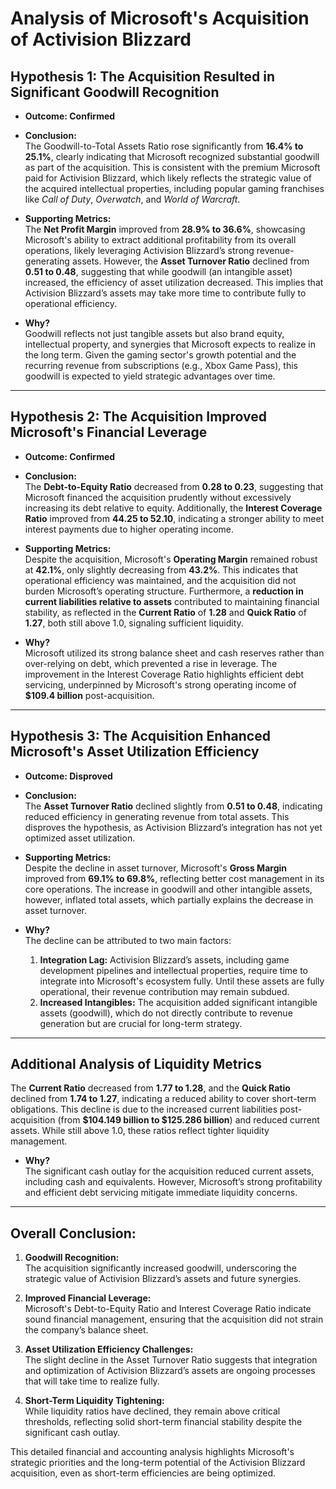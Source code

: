 
# Analysis of Microsoft's Acquisition of Activision Blizzard

## Hypothesis 1: The Acquisition Resulted in Significant Goodwill Recognition
- **Outcome: Confirmed**  
- **Conclusion:**  
  The Goodwill-to-Total Assets Ratio rose significantly from **16.4% to 25.1%**, clearly indicating that Microsoft recognized substantial goodwill as part of the acquisition. This is consistent with the premium Microsoft paid for Activision Blizzard, which likely reflects the strategic value of the acquired intellectual properties, including popular gaming franchises like *Call of Duty*, *Overwatch*, and *World of Warcraft*.

- **Supporting Metrics:**  
  The **Net Profit Margin** improved from **28.9% to 36.6%**, showcasing Microsoft's ability to extract additional profitability from its overall operations, likely leveraging Activision Blizzard’s strong revenue-generating assets. However, the **Asset Turnover Ratio** declined from **0.51 to 0.48**, suggesting that while goodwill (an intangible asset) increased, the efficiency of asset utilization decreased. This implies that Activision Blizzard’s assets may take more time to contribute fully to operational efficiency.

- **Why?**  
  Goodwill reflects not just tangible assets but also brand equity, intellectual property, and synergies that Microsoft expects to realize in the long term. Given the gaming sector's growth potential and the recurring revenue from subscriptions (e.g., Xbox Game Pass), this goodwill is expected to yield strategic advantages over time.

---

## Hypothesis 2: The Acquisition Improved Microsoft's Financial Leverage
- **Outcome: Confirmed**  
- **Conclusion:**  
  The **Debt-to-Equity Ratio** decreased from **0.28 to 0.23**, suggesting that Microsoft financed the acquisition prudently without excessively increasing its debt relative to equity. Additionally, the **Interest Coverage Ratio** improved from **44.25 to 52.10**, indicating a stronger ability to meet interest payments due to higher operating income.

- **Supporting Metrics:**  
  Despite the acquisition, Microsoft's **Operating Margin** remained robust at **42.1%**, only slightly decreasing from **43.2%**. This indicates that operational efficiency was maintained, and the acquisition did not burden Microsoft’s operating structure. Furthermore, a **reduction in current liabilities relative to assets** contributed to maintaining financial stability, as reflected in the **Current Ratio** of **1.28** and **Quick Ratio** of **1.27**, both still above 1.0, signaling sufficient liquidity.

- **Why?**  
  Microsoft utilized its strong balance sheet and cash reserves rather than over-relying on debt, which prevented a rise in leverage. The improvement in the Interest Coverage Ratio highlights efficient debt servicing, underpinned by Microsoft's strong operating income of **$109.4 billion** post-acquisition.

---

## Hypothesis 3: The Acquisition Enhanced Microsoft's Asset Utilization Efficiency
- **Outcome: Disproved**  
- **Conclusion:**  
  The **Asset Turnover Ratio** declined slightly from **0.51 to 0.48**, indicating reduced efficiency in generating revenue from total assets. This disproves the hypothesis, as Activision Blizzard’s integration has not yet optimized asset utilization.

- **Supporting Metrics:**  
  Despite the decline in asset turnover, Microsoft's **Gross Margin** improved from **69.1% to 69.8%**, reflecting better cost management in its core operations. The increase in goodwill and other intangible assets, however, inflated total assets, which partially explains the decrease in asset turnover.

- **Why?**  
  The decline can be attributed to two main factors:
  1. **Integration Lag:** Activision Blizzard’s assets, including game development pipelines and intellectual properties, require time to integrate into Microsoft's ecosystem fully. Until these assets are fully operational, their revenue contribution may remain subdued.  
  2. **Increased Intangibles:** The acquisition added significant intangible assets (goodwill), which do not directly contribute to revenue generation but are crucial for long-term strategy.

---

## Additional Analysis of Liquidity Metrics
The **Current Ratio** decreased from **1.77 to 1.28**, and the **Quick Ratio** declined from **1.74 to 1.27**, indicating a reduced ability to cover short-term obligations. This decline is due to the increased current liabilities post-acquisition (from **$104.149 billion to $125.286 billion**) and reduced current assets. While still above 1.0, these ratios reflect tighter liquidity management.

- **Why?**  
  The significant cash outlay for the acquisition reduced current assets, including cash and equivalents. However, Microsoft’s strong profitability and efficient debt servicing mitigate immediate liquidity concerns.

---

## Overall Conclusion:
1. **Goodwill Recognition:**  
   The acquisition significantly increased goodwill, underscoring the strategic value of Activision Blizzard’s assets and future synergies.  

2. **Improved Financial Leverage:**  
   Microsoft's Debt-to-Equity Ratio and Interest Coverage Ratio indicate sound financial management, ensuring that the acquisition did not strain the company’s balance sheet.  

3. **Asset Utilization Efficiency Challenges:**  
   The slight decline in the Asset Turnover Ratio suggests that integration and optimization of Activision Blizzard’s assets are ongoing processes that will take time to realize fully.  

4. **Short-Term Liquidity Tightening:**  
   While liquidity ratios have declined, they remain above critical thresholds, reflecting solid short-term financial stability despite the significant cash outlay.

This detailed financial and accounting analysis highlights Microsoft's strategic priorities and the long-term potential of the Activision Blizzard acquisition, even as short-term efficiencies are being optimized.
